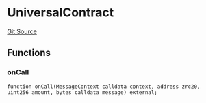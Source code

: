 # UniversalContract
[Git Source](https://github.com/zeta-chain/protocol-contracts/blob/3d536cb237e91172634240b520e138c216b41a29/contracts/zevm/interfaces/UniversalContract.sol)


## Functions
### onCall


```solidity
function onCall(MessageContext calldata context, address zrc20, uint256 amount, bytes calldata message) external;
```

